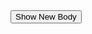 <!DOCTYPE html>
<html>
<head>
  <title>Simulated New Body</title>
  <style>
    #newBody {
      width: 600px;
      height: 400px;
      border: 2px solid #000;
      margin: 50px auto;
      padding: 20px;
      background-color: #fff;
      display: none;
      box-shadow: 0 0 10px rgba(0,0,0,0.5);
    }
  </style>
</head>
<body>

  <button onclick="document.getElementById('newBody').style.display = 'block'">
    Show New Body
  </button>

  <div id="newBody">
    <h2>This is the new "body"</h2>
    <p>Custom width and height inside the same HTML body.</p>
  </div>

</body>
</html>
